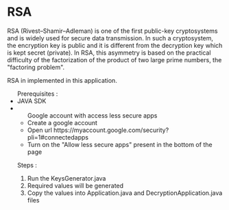 # RSA
RSA (Rivest–Shamir–Adleman) is one of the first public-key cryptosystems and is widely used for secure data transmission. In such a cryptosystem, the encryption key is public and it is different from the decryption key which is kept secret (private). In RSA, this asymmetry is based on the practical difficulty of the factorization of the product of two large prime numbers, the "factoring problem".

RSA in implemented in this application.
<ul>
  Prerequisites : 
  <li>JAVA SDK</li>
  <li>
    <ul>
      Google account with access less secure apps
      <li>Create a google account</li>
      <li>Open url https://myaccount.google.com/security?pli=1#connectedapps</li>
      <li>Turn on the "Allow less secure apps" present in the bottom of the page</li>
    </ul>
  </li>

Steps :
1. Run the KeysGenerator.java 
2. Required values will be generated
3. Copy the values into Application.java and DecryptionApplication.java files

